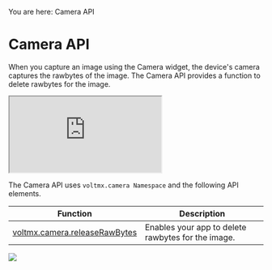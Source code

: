                               

You are here: Camera API

Camera API
==========

When you capture an image using the Camera widget, the device's camera captures the rawbytes of the image. The Camera API provides a function to delete rawbytes for the image.


<div class="youtube-wrapper"><iframe src="https://www.youtube.com/embed/NZESiwLuc5Q" allowfullscreen=""></iframe></div>


The Camera API uses `voltmx.camera Namespace` and the following API elements.

  
| Function | Description |
| --- | --- |
| [voltmx.camera.releaseRawBytes](voltmx.camera_functions.md#voltmx.camera.releaseRawBytes) | Enables your app to delete rawbytes for the image. |

![](resources/prettify/onload.png)
